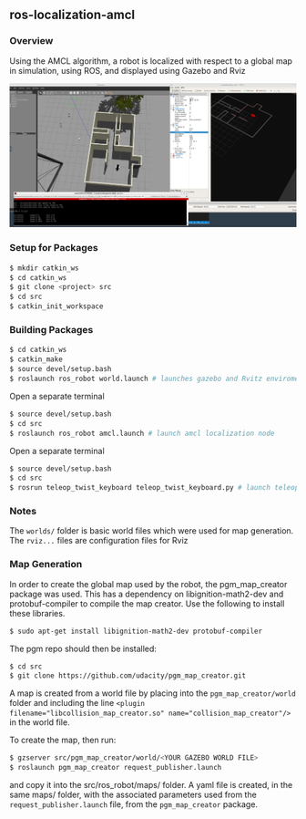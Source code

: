 ## ros-localization-amcl

### Overview

Using the AMCL algorithm, a robot is localized with respect to a global map in simulation, using ROS, and displayed using Gazebo and Rviz

![alt text][logo]

[logo]: localized.png "Robot localization"


### Setup for Packages
```bash
$ mkdir catkin_ws
$ cd catkin_ws
$ git clone <project> src
$ cd src
$ catkin_init_workspace
```

### Building Packages
```bash
$ cd catkin_ws
$ catkin_make
$ source devel/setup.bash
$ roslaunch ros_robot world.launch # launches gazebo and Rvitz enviroment
```

Open a separate terminal
```bash
$ source devel/setup.bash
$ cd src
$ roslaunch ros_robot amcl.launch # launch amcl localization node
```

Open a separate terminal
```bash
$ source devel/setup.bash
$ cd src
$ rosrun teleop_twist_keyboard teleop_twist_keyboard.py # launch teleop keyboard control for robot
```

### Notes
The ```worlds/``` folder is basic world files which were used for map generation.
The ```rviz...``` files are configuration files for Rviz

### Map Generation
In order to create the global map used by the robot, the pgm_map_creator package was used. 
This has a dependency on  libignition-math2-dev and protobuf-compiler to compile the map creator.
Use the following to install these libraries.
```bash
$ sudo apt-get install libignition-math2-dev protobuf-compiler
```

The pgm repo should then be installed:
```bash
$ cd src
$ git clone https://github.com/udacity/pgm_map_creator.git
```

A map is created from a world file by placing into the ```pgm_map_creator/world``` folder and including the line
```<plugin filename="libcollision_map_creator.so" name="collision_map_creator"/>``` in the world file.

To create the map, then run:
```bash
$ gzserver src/pgm_map_creator/world/<YOUR GAZEBO WORLD FILE>
$ roslaunch pgm_map_creator request_publisher.launch
```
and copy it into the src/ros_robot/maps/ folder. A yaml file is created, in the same maps/ folder, with the associated parameters used from the ```request_publisher.launch``` file, from the ```pgm_map_creator``` package.


